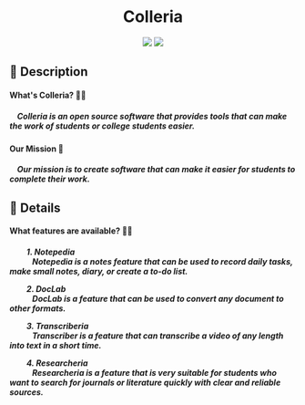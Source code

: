 <div align="center">
    <h1>Colleria</h1>
</div>

<div align="center">
    <img src="https://img.shields.io/badge/Python-FFD43B?style=for-the-badge&logo=python&logoColor=blue" /> 
    <img src="https://img.shields.io/badge/Visual_Studio_Code-0078D4?style=for-the-badge&logo=visual%20studio%20code&logoColor=white" />
</div>

<h2>
    📝 Description
    <h4>
        <b>What's Colleria? 🤷🏻</b>
        <h5>
            <p>&nbsp;&nbsp;&nbsp;&nbsp;Colleria is an open source software that provides tools that can make the work of students or college students easier.</p>
        </h5>
    </h4>
    <h4>
        <b>Our Mission 📜</b>
        <h5>
            <p>&nbsp;&nbsp;&nbsp;&nbsp;Our mission is to create software that can make it easier for students to complete their work.</p>
        </h5>
    </h4>
</h2>

<h2>
    📖 Details
    <h4>
        <b>What features are available? 🤷🏻</b>
        <h5>
            <p>&nbsp;&nbsp;&nbsp;&nbsp;&nbsp;&nbsp;&nbsp;&nbsp;
                1. Notepedia <br>&nbsp;&nbsp;&nbsp;&nbsp;&nbsp;&nbsp;&nbsp;&nbsp;&nbsp;&nbsp;&nbsp; 
                Notepedia is a notes feature that can be used to record daily tasks, make small notes, diary, or create a to-do list.
            </p>
            <p>&nbsp;&nbsp;&nbsp;&nbsp;&nbsp;&nbsp;&nbsp;&nbsp;
                2. DocLab <br>&nbsp;&nbsp;&nbsp;&nbsp;&nbsp;&nbsp;&nbsp;&nbsp;&nbsp;&nbsp;&nbsp; 
                DocLab is a feature that can be used to convert any document to other formats.
            </p>
            <p>&nbsp;&nbsp;&nbsp;&nbsp;&nbsp;&nbsp;&nbsp;&nbsp;
                3. Transcriberia <br>&nbsp;&nbsp;&nbsp;&nbsp;&nbsp;&nbsp;&nbsp;&nbsp;&nbsp;&nbsp;&nbsp; 
                Transcriber is a feature that can transcribe a video of any length into text in a short time.
            </p>
            <p>&nbsp;&nbsp;&nbsp;&nbsp;&nbsp;&nbsp;&nbsp;&nbsp;
                4. Researcheria <br>&nbsp;&nbsp;&nbsp;&nbsp;&nbsp;&nbsp;&nbsp;&nbsp;&nbsp;&nbsp;&nbsp; 
                Researcheria is a feature that is very suitable for students who want to search for journals or literature quickly with clear and reliable sources.
            </p>
        </h5>
    </h4>
</h2>
